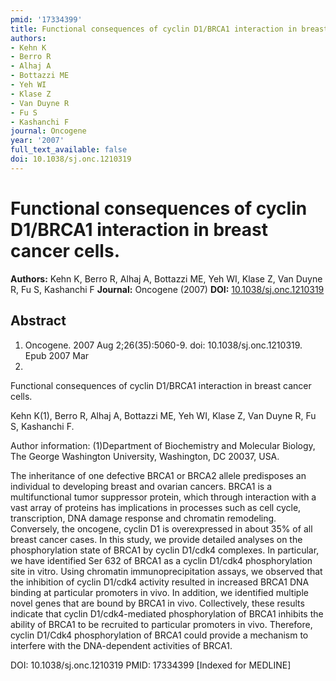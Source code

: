 ```yaml
---
pmid: '17334399'
title: Functional consequences of cyclin D1/BRCA1 interaction in breast cancer cells.
authors:
- Kehn K
- Berro R
- Alhaj A
- Bottazzi ME
- Yeh WI
- Klase Z
- Van Duyne R
- Fu S
- Kashanchi F
journal: Oncogene
year: '2007'
full_text_available: false
doi: 10.1038/sj.onc.1210319
---
```


# Functional consequences of cyclin D1/BRCA1 interaction in breast cancer cells.
**Authors:** Kehn K, Berro R, Alhaj A, Bottazzi ME, Yeh WI, Klase Z, Van Duyne R, Fu S, Kashanchi F
**Journal:** Oncogene (2007)
**DOI:** [10.1038/sj.onc.1210319](https://doi.org/10.1038/sj.onc.1210319)

## Abstract

1. Oncogene. 2007 Aug 2;26(35):5060-9. doi: 10.1038/sj.onc.1210319. Epub 2007 Mar
 5.

Functional consequences of cyclin D1/BRCA1 interaction in breast cancer cells.

Kehn K(1), Berro R, Alhaj A, Bottazzi ME, Yeh WI, Klase Z, Van Duyne R, Fu S, 
Kashanchi F.

Author information:
(1)Department of Biochemistry and Molecular Biology, The George Washington 
University, Washington, DC 20037, USA.

The inheritance of one defective BRCA1 or BRCA2 allele predisposes an individual 
to developing breast and ovarian cancers. BRCA1 is a multifunctional tumor 
suppressor protein, which through interaction with a vast array of proteins has 
implications in processes such as cell cycle, transcription, DNA damage response 
and chromatin remodeling. Conversely, the oncogene, cyclin D1 is overexpressed 
in about 35% of all breast cancer cases. In this study, we provide detailed 
analyses on the phosphorylation state of BRCA1 by cyclin D1/cdk4 complexes. In 
particular, we have identified Ser 632 of BRCA1 as a cyclin D1/cdk4 
phosphorylation site in vitro. Using chromatin immunoprecipitation assays, we 
observed that the inhibition of cyclin D1/cdk4 activity resulted in increased 
BRCA1 DNA binding at particular promoters in vivo. In addition, we identified 
multiple novel genes that are bound by BRCA1 in vivo. Collectively, these 
results indicate that cyclin D1/cdk4-mediated phosphorylation of BRCA1 inhibits 
the ability of BRCA1 to be recruited to particular promoters in vivo. Therefore, 
cyclin D1/Cdk4 phosphorylation of BRCA1 could provide a mechanism to interfere 
with the DNA-dependent activities of BRCA1.

DOI: 10.1038/sj.onc.1210319
PMID: 17334399 [Indexed for MEDLINE]
